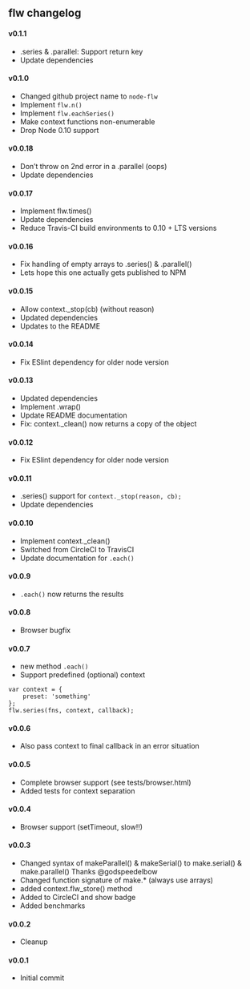 ## flw changelog

#### v0.1.1

* .series & .parallel: Support return key
* Update dependencies

#### v0.1.0

* Changed github project name to `node-flw`
* Implement `flw.n()`
* Implement `flw.eachSeries()`
* Make context functions non-enumerable
* Drop Node 0.10 support

#### v0.0.18

* Don’t throw on 2nd error in a .parallel (oops)
* Update dependencies

#### v0.0.17

* Implement flw.times()
* Update dependencies
* Reduce Travis-CI build environments to 0.10 + LTS versions

#### v0.0.16

* Fix handling of empty arrays to .series() & .parallel()
* Lets hope this one actually gets published to NPM

#### v0.0.15

* Allow context._stop(cb)  (without reason)
* Updated dependencies
* Updates to the README

#### v0.0.14

* Fix ESlint dependency for older node version

#### v0.0.13

* Updated dependencies
* Implement .wrap()
* Update README documentation
* Fix: context._clean() now returns a copy of the object

#### v0.0.12

* Fix ESlint dependency for older node version

#### v0.0.11

* .series() support for `context._stop(reason, cb);`
* Update dependencies

#### v0.0.10

* Implement context.\_clean()
* Switched from CircleCI to TravisCI
* Update documentation for `.each()`

#### v0.0.9

* `.each()` now returns the results

#### v0.0.8

* Browser bugfix

#### v0.0.7

* new method `.each()`
* Support predefined (optional) context

```
var context = {
    preset: 'something'
};
flw.series(fns, context, callback);
```

#### v0.0.6

* Also pass context to final callback in an error situation

#### v0.0.5

* Complete browser support (see tests/browser.html)
* Added tests for context separation

#### v0.0.4

* Browser support (setTimeout, slow!!)

#### v0.0.3

* Changed syntax of makeParallel() & makeSerial() to make.serial() & make.parallel()
  Thanks @godspeedelbow
* Changed function signature of make.* (always use arrays)
* added context.flw_store() method
* Added to CircleCI and show badge
* Added benchmarks

#### v0.0.2

* Cleanup

#### v0.0.1

* Initial commit
